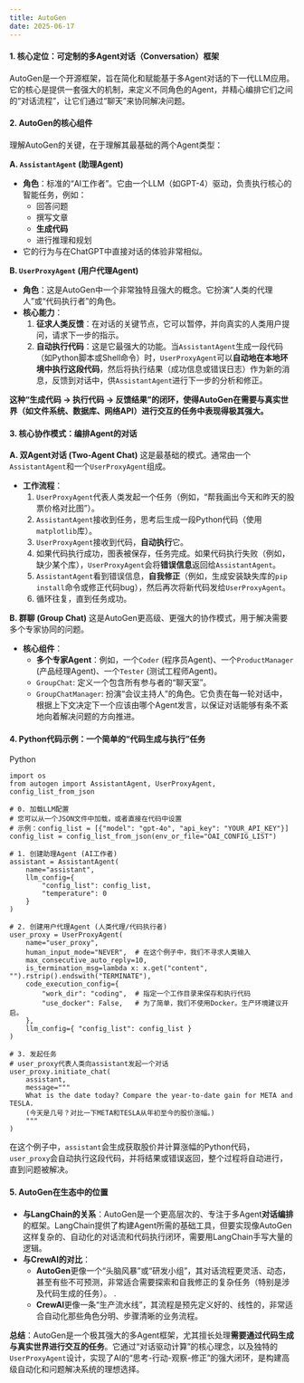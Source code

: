 ```yaml
---
title: AutoGen
date: 2025-06-17 
---
```


#### **1. 核心定位：可定制的多Agent对话（Conversation）框架**
AutoGen是一个开源框架，旨在简化和赋能基于多Agent对话的下一代LLM应用。它的核心是提供一套强大的机制，来定义不同角色的Agent，并精心编排它们之间的“对话流程”，让它们通过“聊天”来协同解决问题。

#### **2. AutoGen的核心组件**
理解AutoGen的关键，在于理解其最基础的两个Agent类型：

**A. `AssistantAgent` (助理Agent)**

+ **角色**：标准的“AI工作者”。它由一个LLM（如GPT-4）驱动，负责执行核心的智能任务，例如：
    - 回答问题
    - 撰写文章
    - **生成代码**
    - 进行推理和规划
+ 它的行为与在ChatGPT中直接对话的体验非常相似。

**B. `UserProxyAgent` (用户代理Agent)**

+ **角色**：这是AutoGen中一个非常独特且强大的概念。它扮演“人类的代理人”或“代码执行者”的角色。
+ **核心能力**：
    1. **征求人类反馈**：在对话的关键节点，它可以暂停，并向真实的人类用户提问，请求下一步的指示。
    2. **自动执行代码**：这是它最强大的功能。当`AssistantAgent`生成一段代码（如Python脚本或Shell命令）时，`UserProxyAgent`可以**自动地在本地环境中执行这段代码**，然后将执行结果（成功信息或错误日志）作为新的消息，反馈到对话中，供`AssistantAgent`进行下一步的分析和修正。

**这种“生成代码 -> 执行代码 -> 反馈结果”的闭环，使得AutoGen在需要与真实世界（如文件系统、数据库、网络API）进行交互的任务中表现得极其强大。**

#### **3. 核心协作模式：编排Agent的对话**
**A. 双Agent对话 (Two-Agent Chat)** 这是最基础的模式。通常由一个`AssistantAgent`和一个`UserProxyAgent`组成。

+ **工作流程**：
    1. `UserProxyAgent`代表人类发起一个任务（例如，“帮我画出今天和昨天的股票价格对比图”）。
    2. `AssistantAgent`接收到任务，思考后生成一段Python代码（使用`matplotlib`库）。
    3. `UserProxyAgent`接收到代码，**自动执行**它。
    4. 如果代码执行成功，图表被保存，任务完成。如果代码执行失败（例如，缺少某个库），`UserProxyAgent`会将**错误信息**返回给`AssistantAgent`。
    5. `AssistantAgent`看到错误信息，**自我修正**（例如，生成安装缺失库的`pip install`命令或修正代码bug），然后再次将新代码发给`UserProxyAgent`。
    6. 循环往复，直到任务成功。

**B. 群聊 (Group Chat)** 这是AutoGen更高级、更强大的协作模式，用于解决需要多个专家协同的问题。

+ **核心组件**：
    - **多个专家Agent**：例如，一个`Coder` (程序员Agent)、一个`ProductManager` (产品经理Agent)、一个`Tester` (测试工程师Agent)。
    - `GroupChat`: 定义一个包含所有参与者的“聊天室”。
    - `GroupChatManager`: 扮演“会议主持人”的角色。它负责在每一轮对话中，根据上下文决定下一个应该由哪个Agent发言，以保证对话能够有条不紊地向着解决问题的方向推进。

#### **4. Python代码示例：一个简单的“代码生成与执行”任务**
Python

```plain
import os
from autogen import AssistantAgent, UserProxyAgent, config_list_from_json

# 0. 加载LLM配置
# 您可以从一个JSON文件中加载，或者直接在代码中设置
# 示例：config_list = [{"model": "gpt-4o", "api_key": "YOUR_API_KEY"}]
config_list = config_list_from_json(env_or_file="OAI_CONFIG_LIST")

# 1. 创建助理Agent (AI工作者)
assistant = AssistantAgent(
    name="assistant",
    llm_config={
        "config_list": config_list,
        "temperature": 0
    }
)

# 2. 创建用户代理Agent (人类代理/代码执行者)
user_proxy = UserProxyAgent(
    name="user_proxy",
    human_input_mode="NEVER",  # 在这个例子中，我们不寻求人类输入
    max_consecutive_auto_reply=10,
    is_termination_msg=lambda x: x.get("content", "").rstrip().endswith("TERMINATE"),
    code_execution_config={
        "work_dir": "coding",  # 指定一个工作目录来保存和执行代码
        "use_docker": False,   # 为了简单，我们不使用Docker。生产环境建议开启。
    },
    llm_config={ "config_list": config_list }
)

# 3. 发起任务
# user_proxy代表人类向assistant发起一个对话
user_proxy.initiate_chat(
    assistant,
    message="""
    What is the date today? Compare the year-to-date gain for META and TESLA.
    (今天是几号？对比一下META和TESLA从年初至今的股价涨幅。)
    """
)
```

在这个例子中，`assistant`会生成获取股价并计算涨幅的Python代码，`user_proxy`会自动执行这段代码，并将结果或错误返回，整个过程将自动进行，直到问题被解决。

#### **5. AutoGen在生态中的位置**
+ **与LangChain的关系**：AutoGen是一个更高层次的、专注于多Agent**对话编排**的框架。LangChain提供了构建Agent所需的基础工具，但要实现像AutoGen这样复杂的、自动化的对话流和代码执行闭环，需要用LangChain手写大量的逻辑。
+ **与CrewAI的对比**：
    - **AutoGen**更像一个“头脑风暴”或“研发小组”，其对话流程更灵活、动态，甚至有些不可预测，非常适合需要探索和自我修正的复杂任务（特别是涉及代码生成的任务）。 .
    - **CrewAI**更像一条“生产流水线”，其流程是预先定义好的、线性的，非常适合自动化那些角色分明、步骤清晰的业务流程。

**总结**：AutoGen是一个极其强大的多Agent框架，尤其擅长处理**需要通过代码生成与真实世界进行交互的任务**。它通过“对话驱动计算”的核心理念，以及独特的`UserProxyAgent`设计，实现了AI的“思考-行动-观察-修正”的强大闭环，是构建高级自动化和问题解决系统的理想选择。

